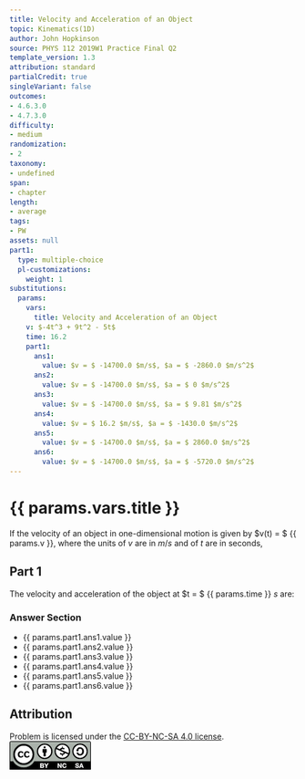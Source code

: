 ```yaml
---
title: Velocity and Acceleration of an Object
topic: Kinematics(1D)
author: John Hopkinson
source: PHYS 112 2019W1 Practice Final Q2
template_version: 1.3
attribution: standard
partialCredit: true
singleVariant: false
outcomes:
- 4.6.3.0
- 4.7.3.0
difficulty:
- medium
randomization:
- 2
taxonomy:
- undefined
span:
- chapter
length:
- average
tags:
- PW
assets: null
part1:
  type: multiple-choice
  pl-customizations:
    weight: 1
substitutions:
  params:
    vars:
      title: Velocity and Acceleration of an Object
    v: $-4t^3 + 9t^2 - 5t$
    time: 16.2
    part1:
      ans1:
        value: $v = $ -14700.0 $m/s$, $a = $ -2860.0 $m/s^2$
      ans2:
        value: $v = $ -14700.0 $m/s$, $a = $ 0 $m/s^2$
      ans3:
        value: $v = $ -14700.0 $m/s$, $a = $ 9.81 $m/s^2$
      ans4:
        value: $v = $ 16.2 $m/s$, $a = $ -1430.0 $m/s^2$
      ans5:
        value: $v = $ -14700.0 $m/s$, $a = $ 2860.0 $m/s^2$
      ans6:
        value: $v = $ -14700.0 $m/s$, $a = $ -5720.0 $m/s^2$
---
```

# {{ params.vars.title }}
If the velocity of an object in one-dimensional motion is given by $v(t) = $ {{ params.v }}, where the units of $v$ are in $m/s$ and of $t$ are in seconds,

## Part 1

The velocity and acceleration of the object at $t = $ {{ params.time }} $s$ are:

### Answer Section

- {{ params.part1.ans1.value }}
- {{ params.part1.ans2.value }}
- {{ params.part1.ans3.value }}
- {{ params.part1.ans4.value }}
- {{ params.part1.ans5.value }}
- {{ params.part1.ans6.value }}

## Attribution

Problem is licensed under the [CC-BY-NC-SA 4.0 license](https://creativecommons.org/licenses/by-nc-sa/4.0/).<br> ![The Creative Commons 4.0 license requiring attribution-BY, non-commercial-NC, and share-alike-SA license.](https://raw.githubusercontent.com/firasm/bits/master/by-nc-sa.png)